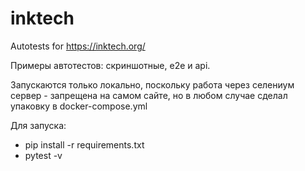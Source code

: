 # inktech
Autotests for https://inktech.org/

Примеры автотестов: скриншотные, e2e и api.

Запускаются только локально, поскольку работа через селениум сервер - запрещена на самом сайте, но в любом случае сделал упаковку в docker-compose.yml

Для запуска:
- pip install -r requirements.txt
- pytest -v
